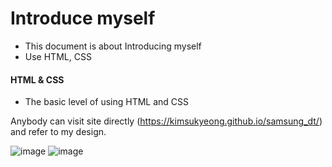 # Introduce myself
- This document is about Introducing myself
- Use HTML, CSS

#### HTML & CSS
- The basic level of using HTML and CSS

Anybody can visit site directly (https://kimsukyeong.github.io/samsung_dt/) and refer to my design.

![image](https://github.com/kimsukyeong/samsung_dt/assets/95470522/7573ee90-7215-4e1e-ba57-b5457cf1fe31)
![image](https://github.com/kimsukyeong/samsung_dt/assets/95470522/bf7a8910-ee79-4ab7-a11c-7a829a9bc988)
